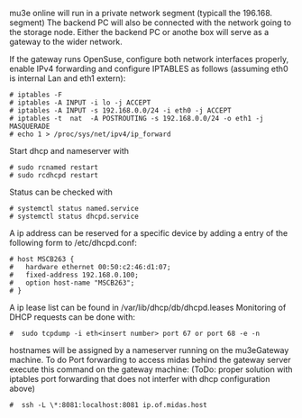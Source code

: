 mu3e online will run in a private network segment (typicall the 196.168. segment)
The backend PC will also be connected with the network going to the storage node.
Either the backend PC or anothe box will serve as a gateway to the wider network.

If the gateway runs OpenSuse, configure both network interfaces properly, enable IPv4 forwarding
and configure IPTABLES as follows (assuming eth0 is internal Lan and eth1 extern):
~~~~
# iptables -F
# iptables -A INPUT -i lo -j ACCEPT
# iptables -A INPUT -s 192.168.0.0/24 -i eth0 -j ACCEPT
# iptables -t  nat  -A POSTROUTING -s 192.168.0.0/24 -o eth1 -j MASQUERADE
# echo 1 > /proc/sys/net/ipv4/ip_forward
~~~~

Start dhcp and nameserver with 
~~~~
# sudo rcnamed restart
# sudo rcdhcpd restart
~~~~

Status can be checked with
~~~~
# systemctl status named.service
# systemctl status dhcpd.service
~~~~

A ip address can be reserved for a specific device by adding a entry of the following form
to /etc/dhcpd.conf:
~~~~
# host MSCB263 { 
#   hardware ethernet 00:50:c2:46:d1:07; 
#   fixed-address 192.168.0.100;
#   option host-name "MSCB263";
# }
~~~~

A ip lease list can be found in /var/lib/dhcp/db/dhcpd.leases
Monitoring of DHCP requests can be done with:
~~~~
#  sudo tcpdump -i eth<insert number> port 67 or port 68 -e -n 
~~~~

hostnames will be assigned by a nameserver running on the mu3eGateway machine.
To do Port forwarding to access midas behind the gateway server execute this command on the gateway machine: 
(ToDo: proper solution with iptables port forwarding that does not interfer with dhcp configuration above)
~~~~
#  ssh -L \*:8081:localhost:8081 ip.of.midas.host
~~~~